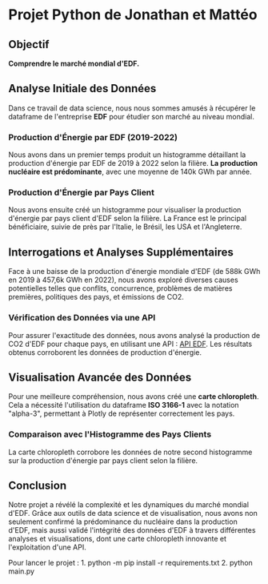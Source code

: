 # Projet Python de Jonathan et Mattéo

## Objectif
**Comprendre le marché mondial d'EDF.**

## Analyse Initiale des Données
Dans ce travail de data science, nous nous sommes amusés à récupérer le dataframe de l'entreprise **EDF** pour étudier son marché au niveau mondial. 

### Production d'Énergie par EDF (2019-2022)
Nous avons dans un premier temps produit un histogramme détaillant la production d'énergie par EDF de 2019 à 2022 selon la filière. **La production nucléaire est prédominante**, avec une moyenne de 140k GWh par année.

### Production d'Énergie par Pays Client
Nous avons ensuite créé un histogramme pour visualiser la production d'énergie par pays client d'EDF selon la filière. La France est le principal bénéficiaire, suivie de près par l'Italie, le Brésil, les USA et l'Angleterre.

## Interrogations et Analyses Supplémentaires
Face à une baisse de la production d'énergie mondiale d'EDF (de 588k GWh en 2019 à 457,6k GWh en 2022), nous avons exploré diverses causes potentielles telles que conflits, concurrence, problèmes de matières premières, politiques des pays, et émissions de CO2.

### Vérification des Données via une API
Pour assurer l'exactitude des données, nous avons analysé la production de CO2 d'EDF pour chaque pays, en utilisant une API : [API EDF](https://opendata.edf.fr/explore/dataset/emissions-de-co2-consolidees-par-pays-du-groupe-edf/api/?disjunctive.perimetre_spatial&sort=-tri). Les résultats obtenus corroborent les données de production d'énergie.

## Visualisation Avancée des Données
Pour une meilleure compréhension, nous avons créé une **carte chloropleth**. Cela a nécessité l'utilisation du dataframe **ISO 3166-1** avec la notation "alpha-3", permettant à Plotly de représenter correctement les pays.

### Comparaison avec l'Histogramme des Pays Clients
La carte chloropleth corrobore les données de notre second histogramme sur la production d'énergie par pays client selon la filière.

## Conclusion
Notre projet a révélé la complexité et les dynamiques du marché mondial d'EDF. Grâce aux outils de data science et de visualisation, nous avons non seulement confirmé la prédominance du nucléaire dans la production d'EDF, mais aussi validé l'intégrité des données d'EDF à travers différentes analyses et visualisations, dont une carte chloropleth innovante et l'exploitation d'une API.




Pour lancer le projet : 
    1. python -m pip install -r requirements.txt
    2. python main.py